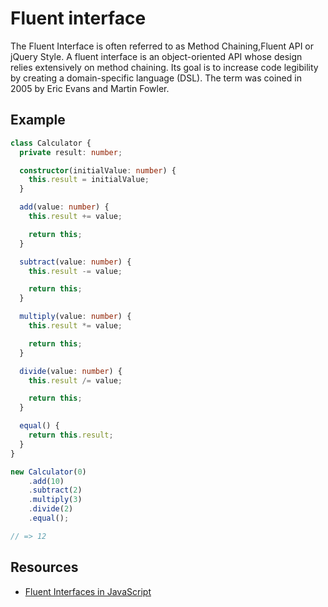 # Fluent interface

The Fluent Interface is often referred to as Method Chaining,Fluent API or
jQuery Style. A fluent interface is an object-oriented API whose design
relies extensively on method chaining. Its goal is to increase code
legibility by creating a domain-specific language (DSL). The term was coined
in 2005 by Eric Evans and Martin Fowler.

## Example

```typescript
class Calculator {
  private result: number;

  constructor(initialValue: number) {
    this.result = initialValue;
  }

  add(value: number) {
    this.result += value;

    return this;
  }

  subtract(value: number) {
    this.result -= value;

    return this;
  }

  multiply(value: number) {
    this.result *= value;

    return this;
  }

  divide(value: number) {
    this.result /= value;

    return this;
  }

  equal() {
    return this.result;
  }
}

new Calculator(0)
    .add(10)
    .subtract(2)
    .multiply(3)
    .divide(2)
    .equal();

// => 12
```

## Resources

- [Fluent Interfaces in JavaScript](https://www.velocidadescape.com/js/fluent-interface-javascript/)
